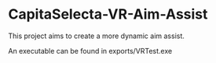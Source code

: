 # CapitaSelecta-VR-Aim-Assist
This project aims to create a more dynamic aim assist.

An executable can be found in exports/VRTest.exe
